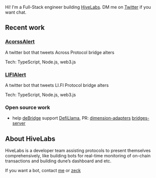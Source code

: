 Hi! I'm a Full-Stack engineer building [HiveLabs](https://twitter.com/HiveLabs_). DM me on [Twitter](https://twitter.com/lei0xcc) if you want chat.

## Recent work
### [AcorssAlert](https://twitter.com/AcrossAlerts)
A twitter bot that tweets Across Protocol bridge alters

Tech: TypeScript, Node.js, web3.js

### [LIFIAlert](https://twitter.com/lifi_alerts)
A twitter bot that tweets LI.FI Protocol bridge alters

Tech: TypeScript, Node.js, web3.js

### Open source work
- help [deBridge](https://debridge.finance/) support [DefiLlama](https://defillama.com/), PR: [dimension-adapters](https://github.com/DefiLlama/dimension-adapters/pull/997) [bridges-server](https://github.com/DefiLlama/bridges-server/pull/82)

## About HiveLabs
HiveLabs is a developer team assisting protocols to present themselves comprehensively, like building bots for real-time monitoring of on-chain transactions and building dune’s dashboard and etc. 

If you want a bot, contact [me](https://twitter.com/lei0xcc) or [zeck](https://twitter.com/zeckxyz)
